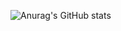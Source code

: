 ![Anurag's GitHub stats](https://github-readme-stats.vercel.app/api?username=redcoin96&show_icons=true&theme=radical)






